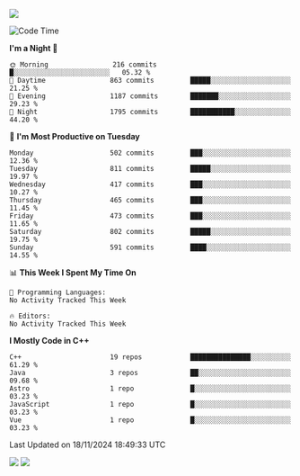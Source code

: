 ![](https://komarev.com/ghpvc/?username=lilpidgey&color=red)
<!--START_SECTION:waka-->
![Code Time](http://img.shields.io/badge/Code%20Time-1%2C491%20hrs%2018%20mins-blue)

**I'm a Night 🦉** 

```text
🌞 Morning                216 commits         █░░░░░░░░░░░░░░░░░░░░░░░░   05.32 % 
🌆 Daytime                863 commits         █████░░░░░░░░░░░░░░░░░░░░   21.25 % 
🌃 Evening                1187 commits        ███████░░░░░░░░░░░░░░░░░░   29.23 % 
🌙 Night                  1795 commits        ███████████░░░░░░░░░░░░░░   44.20 % 
```
📅 **I'm Most Productive on Tuesday** 

```text
Monday                   502 commits         ███░░░░░░░░░░░░░░░░░░░░░░   12.36 % 
Tuesday                  811 commits         █████░░░░░░░░░░░░░░░░░░░░   19.97 % 
Wednesday                417 commits         ███░░░░░░░░░░░░░░░░░░░░░░   10.27 % 
Thursday                 465 commits         ███░░░░░░░░░░░░░░░░░░░░░░   11.45 % 
Friday                   473 commits         ███░░░░░░░░░░░░░░░░░░░░░░   11.65 % 
Saturday                 802 commits         █████░░░░░░░░░░░░░░░░░░░░   19.75 % 
Sunday                   591 commits         ████░░░░░░░░░░░░░░░░░░░░░   14.55 % 
```


📊 **This Week I Spent My Time On** 

```text
💬 Programming Languages: 
No Activity Tracked This Week

🔥 Editors: 
No Activity Tracked This Week
```

**I Mostly Code in C++** 

```text
C++                      19 repos            ███████████████░░░░░░░░░░   61.29 % 
Java                     3 repos             ██░░░░░░░░░░░░░░░░░░░░░░░   09.68 % 
Astro                    1 repo              █░░░░░░░░░░░░░░░░░░░░░░░░   03.23 % 
JavaScript               1 repo              █░░░░░░░░░░░░░░░░░░░░░░░░   03.23 % 
Vue                      1 repo              █░░░░░░░░░░░░░░░░░░░░░░░░   03.23 % 
```




 Last Updated on 18/11/2024 18:49:33 UTC
<!--END_SECTION:waka-->
![](https://hit.yhype.me/github/profile?user_id=42968544)
![](https://komarev.com/ghpvc/?lilpidgey)
